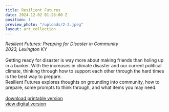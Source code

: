 ```yaml
---
title: Resilient Futures
date: 2024-12-02 01:26:00 Z
position: 1
preview_photo: "/uploads/2-2.jpeg"
layout: art_collection
---
```


*Resilient Futures: Prepping for Disaster in Community* <br>
*2023, Lexington KY* <br>
<br>
Getting ready for disaster is way more about making friends than holing up in a bunker. With the increases in climate disaster and our current political climate, thinking through how to support each other through the hard times is the best way to prepare. <br>
Resilient Futures explores thoughts on grounding into community, how to prepare, some prompts to think through, and what items you may need.<br>
<br>
[download printable version](https://drive.google.com/file/d/1VQ31q_CtE3CZr8Gc_XxJcUVvuC0fbME-/view?usp=sharing) <br>
[view digital version](https://drive.google.com/file/d/1R9Se8FFETQSIKWzGJCpBzjhWv9N3IL2X/view?usp=sharing)


